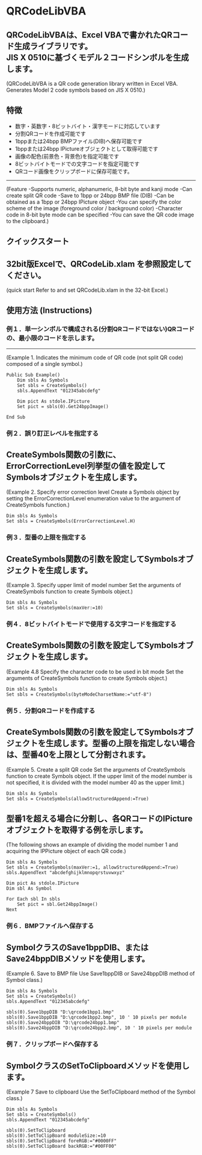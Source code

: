 # QRCodeLibVBA
QRCodeLibVBAは、Excel VBAで書かれたQRコード生成ライブラリです。  
JIS X 0510に基づくモデル２コードシンボルを生成します。
--------------------------------------------------------------------
(QRCodeLibVBA is a QR code generation library written in Excel VBA.
Generates Model 2 code symbols based on JIS X 0510.)


## 特徴
- 数字・英数字・8ビットバイト・漢字モードに対応しています
- 分割QRコードを作成可能です
- 1bppまたは24bpp BMPファイル(DIB)へ保存可能です
- 1bppまたは24bpp IPictureオブジェクトとして取得可能です  
- 画像の配色(前景色・背景色)を指定可能です
- 8ビットバイトモードでの文字コードを指定可能です
- QRコード画像をクリップボードに保存可能です。
--------------------------------------------------------
(Feature
-Supports numeric, alphanumeric, 8-bit byte and kanji mode
-Can create split QR code
-Save to 1bpp or 24bpp BMP file (DIB)
-Can be obtained as a 1bpp or 24bpp IPicture object
-You can specify the color scheme of the image (foreground color / background color)
-Character code in 8-bit byte mode can be specified
-You can save the QR code image to the clipboard.)

## クイックスタート
32bit版Excelで、QRCodeLib.xlam を参照設定してください。 
--------------------------------------------------------
(quick start
Refer to and set QRCodeLib.xlam in the 32-bit Excel.)

## 使用方法 (Instructions)
### 例１．単一シンボルで構成される(分割QRコードではない)QRコードの、最小限のコードを示します。
--------------------------------------------------------------------------------------
(Example 1. Indicates the minimum code of QR code (not split QR code) composed of a single symbol.)

```vbnet
Public Sub Example()
    Dim sbls As Symbols
    Set sbls = CreateSymbols()
    sbls.AppendText "012345abcdefg"

    Dim pict As stdole.IPicture
    Set pict = sbls(0).Get24bppImage()
    
End Sub
```

### 例２．誤り訂正レベルを指定する
CreateSymbols関数の引数に、ErrorCorrectionLevel列挙型の値を設定してSymbolsオブジェクトを生成します。
--------------------------------------------------------------------------------------------
(Example 2. Specify error correction level
Create a Symbols object by setting the ErrorCorrectionLevel enumeration value to the argument of CreateSymbols function.)

```vbnet
Dim sbls As Symbols
Set sbls = CreateSymbols(ErrorCorrectionLevel.H)
```

### 例３．型番の上限を指定する
CreateSymbols関数の引数を設定してSymbolsオブジェクトを生成します。
-------------------------------------------------------------
(Example 3. Specify upper limit of model number
Set the arguments of CreateSymbols function to create Symbols object.)

```vbnet
Dim sbls As Symbols
Set sbls = CreateSymbols(maxVer:=10)
```

### 例４．8ビットバイトモードで使用する文字コードを指定する
CreateSymbols関数の引数を設定してSymbolsオブジェクトを生成します。
------------------------------------------------------------
(Example 4.8 Specify the character code to be used in bit mode
Set the arguments of CreateSymbols function to create Symbols object.)

```vbnet
Dim sbls As Symbols
Set sbls = CreateSymbols(byteModeCharsetName:="utf-8")
```

### 例５．分割QRコードを作成する
CreateSymbols関数の引数を設定してSymbolsオブジェクトを生成します。型番の上限を指定しない場合は、型番40を上限として分割されます。
-------------------------------------------------------------------------------------------------------------------
(Example 5. Create a split QR code
Set the arguments of CreateSymbols function to create Symbols object. If the upper limit of the model number is not specified, it is divided with the model number 40 as the upper limit.)

```vbnet
Dim sbls As Symbols
Set sbls = CreateSymbols(allowStructuredAppend:=True)
```

型番1を超える場合に分割し、各QRコードのIPictureオブジェクトを取得する例を示します。
-----------------------------------------------------------------------------
(The following shows an example of dividing the model number 1 and acquiring the IPPicture object of each QR code.)

```vbnet
Dim sbls As Symbols
Set sbls = CreateSymbols(maxVer:=1, allowStructuredAppend:=True)
sbls.AppendText "abcdefghijklmnopqrstuvwxyz"

Dim pict As stdole.IPicture
Dim sbl As Symbol

For Each sbl In sbls
    Set pict = sbl.Get24bppImage()
Next
```

### 例６．BMPファイルへ保存する
SymbolクラスのSave1bppDIB、またはSave24bppDIBメソッドを使用します。
--------------------------------------------------------------
(Example 6. Save to BMP file
Use Save1bppDIB or Save24bppDIB method of Symbol class.)

```vbnet
Dim sbls As Symbols
Set sbls = CreateSymbols()
sbls.AppendText "012345abcdefg"

sbls(0).Save1bppDIB "D:\qrcode1bpp1.bmp"
sbls(0).Save1bppDIB "D:\qrcode1bpp2.bmp", 10 ' 10 pixels per module
sbls(0).Save24bppDIB "D:\qrcode24bpp1.bmp"
sbls(0).Save24bppDIB "D:\qrcode24bpp2.bmp", 10 ' 10 pixels per module
```

### 例７．クリップボードへ保存する
SymbolクラスのSetToClipboardメソッドを使用します。
-----------------------------------------------
(Example 7 Save to clipboard
Use the SetToClipboard method of the Symbol class.)

```vbnet
Dim sbls As Symbols
Set sbls = CreateSymbols()
sbls.AppendText "012345abcdefg"

sbls(0).SetToClipboard
sbls(0).SetToClipBoard moduleSize:=10
sbls(0).SetToClipBoard foreRGB:="#0000FF"
sbls(0).SetToClipBoard backRGB:="#00FF00"
```

